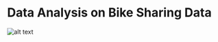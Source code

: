 # Data Analysis on Bike Sharing Data
![alt text](https://github.com/julialuongw/Data-Analysis-on-Bike-Sharing-Data/blob/main/Graphic%20-%20Executive%20Summary.png?raw=true)
